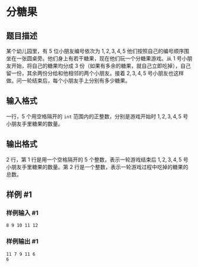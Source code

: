 # 分糖果

## 题目描述

某个幼儿园里，有 $5$ 位小朋友编号依次为 $1,2,3,4,5$ 他们按照自己的编号顺序围坐在一张圆桌旁。他们身上有若干糖果，现在他们玩一个分糖果游戏。从 $1$ 号小朋友开始，将自己的糖果均分成 $3$ 份（如果有多余的糖果，就自己立即吃掉），自己留一份，其余两份分给和他相邻的两个小朋友。接着 $2,3,4,5$ 号小朋友也这样做。问一轮结束后，每个小朋友手上分别有多少糖果。

## 输入格式

一行，$5$ 个用空格隔开的 `int` 范围内的正整数，分别是游戏开始时  $1,2,3,4,5$ 号小朋友手里糖果的数量。

## 输出格式

$2$ 行，第 $1$ 行是用一个空格隔开的 $5$ 个整数，表示一轮游戏结束后  $1,2,3,4,5$ 号小朋友手里糖果的数量。第 $2$ 行是一个整数，表示一轮游戏过程中吃掉的糖果的总数。

## 样例 #1

### 样例输入 #1

```
8 9 10 11 12
```

### 样例输出 #1

```
11 7 9 11 6
6
```
